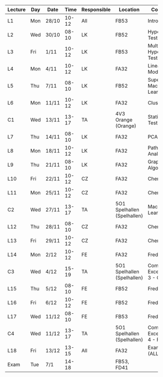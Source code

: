  | Lecture | Day  | Date  | Time     | Responsible | Location | Content       |
 |-----------|-------|--------|-----------|----------------|------------|----------------|
 | L1         | Mon | 28/10 | 10-12 | All | FB53 | Intro  |
 | L2         | Wed | 30/10 | 08-10 | LK | FB52 | Hypothesis Testing  |
 | L3         | Fri | 1/11 | 10-12 | LK | FB53 | Multiple Hypothesis Testing  |
 | L4         | Mon | 4/11 | 10-12 | LK | FA32 | Linear Models  |
 | L5         | Thu | 7/11 | 08-10 | LK | FB52 | Supervised Machine Learning  |
 | L6         | Mon | 11/11 | 10-12 | LK | FA32 | Clustering  |
 | C1         | Wed | 13/11 | 13-17 | TA | 4V3 Orange (Orange) | Statistical Testing   |
 | L7         | Thu | 14/11 | 08-10 | LK | FA32 | PCA  |
 | L8         | Mon | 18/11 | 10-12 | LK | FA32 | Pathway Analysis   |
 | L9         | Thu | 21/11 | 08-10 | LK | FA32 | Graph Algorithms  |
 | L10         | Fri | 22/11 | 10-12 | CZ | FA32 | Cheng 1  |
 | L11         | Mon | 25/11 | 10-12 | CZ | FA32 | Cheng 2  |
 | C2         | Wed | 27/11 | 13-17 | TA | 5O1 Spelhallen (Spelhallen) | Machine Learning   |
 | L12         | Thu | 28/11 | 08-10 | CZ | FA32 | Cheng 3  |
 | L13         | Fri | 29/11 | 10-12 | CZ | FA32 | Cheng 4  |
 | L14         | Mon | 2/12 | 10-12 | FE | FA32 | Fredrik 1   |
 | C3         | Wed | 4/12 | 15-19 | TA | 5O1 Spelhallen (Spelhallen) | Computer Excercise 3 - Cheng   |
 | L15         | Thu | 5/12 | 08-10 | FE | FB52 | Fredrik 2
 | L16         | Fri | 6/12 | 10-12 | FE | FB52 | Fredrik 3
 | L17         | Wed | 11/12 | 08-10 | FE | FB53 | Fredrik 4
 | C4         | Wed | 11/12 | 13-17 | TA | 5O1 Spelhallen (Spelhallen) | Computer Excercise 4 - Fredrik   |
 | L18         | Fri | 13/12 | 13-15 | All | FA32 | Exam prep (ALL)  |
 | Exam       | Tue | 7/1 | 14-18 |  | FB53, FD41 |   |        |
